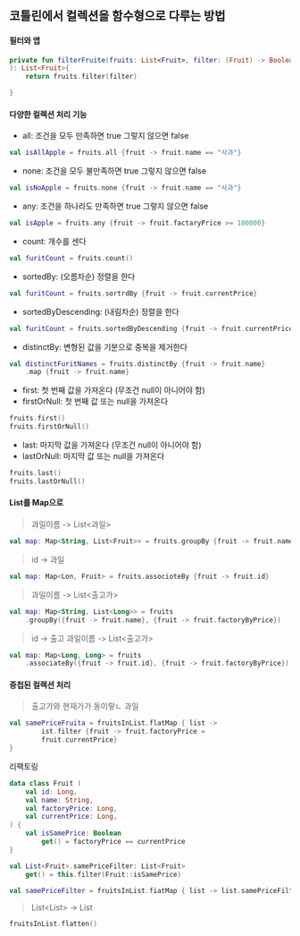 ## 코틀린에서 컬렉션을 함수형으로 다루는 방법

#### 필터와 앱

```kotlin
private fun filterFruite(fruits: List<Fruit>, filter: (Fruit) -> Boolean
): List<Fruit>{
    return fruits.filter(filter)

}
```

#### 다양한 컬렉션 처리 기능

- all: 조건을 모두 만족하면 true 그렇지 않으면 false
```kotlin
val isAllApple = fruits.all {fruit -> fruit.name == "사과"}        
```
- none: 조건을 모두 불만족하면 true 그렇지 않으면 false
```kotlin
val isNoApple = fruits.none {fruit -> fruit.name == "사과"}
```
- any: 조건을 하나라도 만족하면 true 그렇지 않으면 false
```kotlin
val isApple = fruits.any {fruit -> fruit.factaryPrice >= 100000}
```
- count: 개수를 센다
```kotlin
val furitCount = fruits.count()
```
- sortedBy: (오름차순) 정렬을 한다
```kotlin
val furitCount = fruits.sortrdBy {fruit -> fruit.currentPrice}
```
- sortedByDescending: (내림차순) 정렬을 한다
```kotlin
val furitCount = fruits.sortedByDescending {fruit -> fruit.currentPrice}
```
- distinctBy: 변형된 값을 기분으로 중복을 제거한다
```kotlin
val distinctFuritNames = fruits.distinctBy {fruit -> fruit.name}
    .map {fruit -> fruit.name}
```
- first: 첫 번째 값을 가져온다 (무조건 null이 아니어야 함)
- firstOrNull: 첫 번째 값 또는 null을 가져온다
```kotlin
fruits.first()
fruits.firstOrNull()
```
- last: 마지막 값을 가져온다 (무조건 null이 아니어야 함)
- lastOrNull: 마지막 값 또는 null을 가져온다
```kotlin
fruits.last()
fruits.lastOrNull()
```


#### List를 Map으로

>과일이름 -> List<과일>
```kotlin
val map: Map<String, List<Fruit>> = fruits.groupBy {fruit -> fruit.name}
```

> id -> 과일
```kotlin
val map: Map<Lon, Fruit> = fruits.associoteBy {fruit -> fruit.id}     
```

>과일이름 -> List<출고가>
```kotlin
val map: Map<String, List<Long>> = fruits
    .groupBy({fruit -> fruit.name}, {fruit -> fruit.factoryByPrice})
```

>id -> 출고
>과일이름 -> List<출고가>
```kotlin
val map: Map<Long, Long> = fruits
    .associateBy({fruit -> fruit.id}, {fruit -> fruit.factoryByPrice})
```

#### 중첩된 컬렉션 처리

> 출고가와 현재가가 동이랗ㄴ 과일
```kotlin
val samePriceFruita = fruitsInList.flatMap { list ->
        ist.filter {fruit -> fruit.factoryPrice =
        fruit.currentPrice}
}
```

리팩토링

```kotlin
data class Fruit (
    val id: Long,
    val name: String,
    val factoryPrice: Long,
    val currentPrice: Long,
) {
    val isSamePrice: Boolean
        get() = factoryPrice == currentPrice
}
```

```kotlin
val List<Fruit>.samePriceFilter: List<Fruit>
    get() = this.filter(Fruit::isSamePrice)
```

```kotlin
val samePriceFilter = fruitsInList.fiatMap { list -> list.samePriceFilter }
```

>List<List<Fruit>> -> List<Fruit>
```kotlin   
fruitsInList.flatten()
```